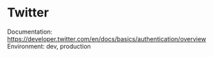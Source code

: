 # Twitter

Documentation: https://developer.twitter.com/en/docs/basics/authentication/overview
Environment: dev, production